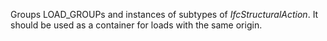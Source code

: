 Groups LOAD_GROUPs and instances of subtypes of _IfcStructuralAction_.
      It should be used as a container for loads with the same origin.